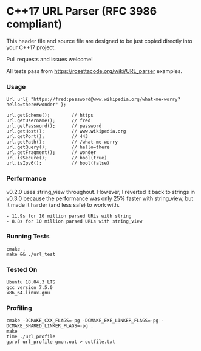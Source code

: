# C++17 URL Parser (RFC 3986 compliant)

This header file and source file are designed to be just copied directly into your C++17 project.

Pull requests and issues welcome!

All tests pass from https://rosettacode.org/wiki/URL_parser examples.


### Usage

```
Url url{ "https://fred:password@www.wikipedia.org/what-me-worry?hello=there#wonder" };

url.getScheme();		// https
url.getUsername();		// fred
url.getPassword();		// password
url.getHost();			// www.wikipedia.org
url.getPort();			// 443
url.getPath();			// /what-me-worry
url.getQuery();			// hello=there
url.getFragment();		// wonder
url.isSecure();			// bool(true)
url.isIpv6();			// bool(false)

```


### Performance

v0.2.0 uses string_view throughout. However, I reverted it back to strings in v0.3.0 because the
performance was only 25% faster with string_view, but it made it harder (and less safe) to work with.

	- 11.9s for 10 million parsed URLs with string
	- 8.8s for 10 million parsed URLs with string_view


### Running Tests

```
cmake .
make && ./url_test
```


### Tested On

```
Ubuntu 18.04.3 LTS
gcc version 7.5.0
x86_64-linux-gnu
```


### Profiling

```
cmake -DCMAKE_CXX_FLAGS=-pg -DCMAKE_EXE_LINKER_FLAGS=-pg -DCMAKE_SHARED_LINKER_FLAGS=-pg .
make
time ./url_profile
gprof url_profile gmon.out > outfile.txt
```